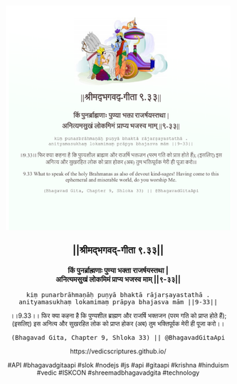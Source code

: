 <img src="../../asset/BG_9_33.png"/>
<center><h2>||श्रीमद्‍भगवद्‍-गीता ९.३३||</h2>
<h3>किं पुनर्ब्राह्मणाः पुण्या भक्ता राजर्षयस्तथा |<br/>अनित्यमसुखं लोकमिमं प्राप्य भजस्व माम् ||९-३३||</h3>
<pre>kiṃ punarbrāhmaṇāḥ puṇyā bhaktā rājarṣayastathā .<br/>anityamasukhaṃ lokamimaṃ prāpya bhajasva mām ||9-33||</pre>
<p>।।9.33।। फिर क्या कहना है कि पुण्यशील ब्राह्मण और राजर्षि भक्तजन (परम गति को प्राप्त होते हैं); (इसलिए) इस अनित्य और सुखरहित लोक को प्राप्त होकर (अब) तुम भक्तिपूर्वक मेरी ही पूजा करो।।</p>
<pre>(Bhagavad Gita, Chapter 9, Shloka 33) || @BhagavadGitaApi</pre><p>https://vedicscriptures.github.io/</p><p>#API #bhagavadgitaapi #slok #nodejs #js #api #gitaapi #krishna #hinduism #vedic #ISKCON #shreemadbhagavadgita #technology</p></center>